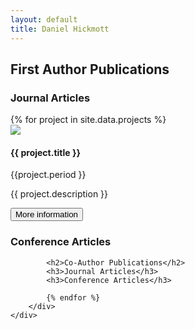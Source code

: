 ```yaml
---
layout: default
title: Daniel Hickmott
---
```


<div class="container">
    <div class="showcase">
        <div class="container">
            <h2>First Author Publications</h2>
            <h3>Journal Articles</h3>       
            {% for project in site.data.projects %}
            <div class="row">
                <div class="card md-2 box-shadow py-3 my-2 mx-2">
                    <div class="row">
                        <div class ="col-md-4">
                            <img class="card-img-top project-img" src="{{ project.filePath }}">
                        </div>
                        <div class ="col-md-8">
                            <div class="card-body">
                                <h4>{{ project.title }}</h4>
                                <p class="venue-text">{{project.period }}</strong>
                                <p class="card-text">{{ project.description }}</p>
                                <button type="button" class="btn btn-sm btn-info float-right">More information</button>
                            </div>
                        </div>
                    </div>                  
                </div>
            </div>
            <h3>Conference Articles</h3>
            
            <h2>Co-Author Publications</h2>
            <h3>Journal Articles</h3>
            <h3>Conference Articles</h3>
    
            {% endfor %}
        </div>
    </div>
</div>
